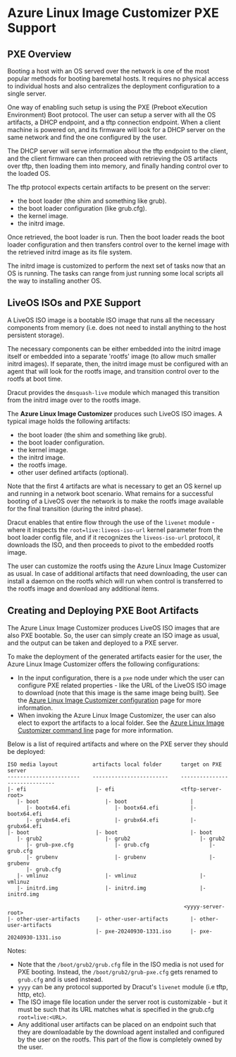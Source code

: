 # Azure Linux Image Customizer PXE Support

## PXE Overview

Booting a host with an OS served over the network is one of the most popular
methods for booting baremetal hosts. It requires no physical access to individual
hosts and also centralizes the deployment configuration to a single server.

One way of enabling such setup is using the PXE (Preboot eXecution Environment)
Boot protocol. The user can setup a server with all the OS artifacts, a DHCP
endpoint, and a tftp connection endpoint. When a client machine is powered on,
and its firmware will look for a DHCP server on the same network and find the
one configured by the user.

The DHCP server will serve information about the tftp endpoint to the client,
and the client firmware can then proceed with retrieving the OS artifacts over
tftp, then loading them into memory, and finally handing control over to the
loaded OS.

The tftp protocol expects certain artifacts to be present on the server:
- the boot loader (the shim and something like grub).
- the boot loader configuration (like grub.cfg).
- the kernel image.
- the initrd image.

Once retrieved, the boot loader is run. Then the boot loader reads the
boot loader configuration and then transfers control over to the kernel image
with the retrieved initrd image as its file system.

The initrd image is customized to perform the next set of tasks now that an
OS is running. The tasks can range from just running some local scripts all
the way to installing another OS.

## LiveOS ISOs and PXE Support

A LiveOS ISO image is a bootable ISO image that runs all the necessary
components from memory (i.e. does not need to install anything to the host
persistent storage).

The necessary components can be either embedded into the initrd image itself
or embedded into a separate 'rootfs' image (to allow much smaller
initrd images). If separate, then, the initrd image must be configured with an
agent that will look for the rootfs image, and transition control over to the
rootfs at boot time.

Dracut provides the `dmsquash-live` module which managed this transition from
the initrd image over to the rootfs image.

The **Azure Linux Image Customizer** produces such LiveOS ISO images. A typical
image holds the following artifacts:
- the boot loader (the shim and something like grub).
- the boot loader configuration.
- the kernel image.
- the initrd image.
- the rootfs image.
- other user defined artifacts (optional).

Note that the first 4 artifacts are what is necessary to get an OS kernel up
and running in a network boot scenario. What remains for a successful booting
of a LiveOS over the network is to make the rootfs image available for the final
transition (during the initrd phase).

Dracut enables that entire flow through the use of the `livenet` module - where
it inspects the `root=live:liveos-iso-url` kernel parameter from the boot loader
config file, and if it recognizes the `liveos-iso-url` protocol, it downloads
the ISO, and then proceeds to pivot to the embedded rootfs image.

The user can customize the rootfs using the Azure Linux Image Customizer as
usual. In case of additional artifacts that need downloading, the user can
install a daemon on the rootfs which will run when control is transferred to
the rootfs image and download any additional items.

## Creating and Deploying PXE Boot Artifacts

The Azure Linux Image Customizer produces LiveOS ISO images that are also PXE
bootable. So, the user can simply create an ISO image as usual, and the output
can be taken and deployed to a PXE server.

To make the deployment of the generated artifacts easier for the user, the
Azure Linux Image Customizer offers the following configurations:
- In the input configuration, there is a `pxe` node under which the user can
  configure PXE related properties - like the URL of the LiveOS ISO image to
  download (note that this image is the same image being built).
  See the [Azure Linux Image Customizer configuration](./configuration.md#pxe-type)
  page for more information.
- When invoking the Azure Linux Image Customizer, the user can also elect to
  export the artifacts to a local folder.
  See the [Azure Linux Image Customizer command line](./cli.md#output-pxe-artifacts-dir)
  page for more information.

Below is a list of required artifacts and where on the PXE server they should
be deployed:

```
ISO media layout           artifacts local folder      target on PXE server
-----------------------    ------------------------    ------------------------------
|- efi                      |- efi                     <tftp-server-root>
   |- boot                     |- boot                    |
      |- bootx64.efi              |- bootx64.efi          |- bootx64.efi
      |- grubx64.efi              |- grubx64.efi          |- grubx64.efi
|- boot                     |- boot                       |- boot
   |- grub2                    |- grub2                      |- grub2
      |- grub-pxe.cfg             |- grub.cfg                   |- grub.cfg
      |- grubenv                  |- grubenv                    |- grubenv
      |- grub.cfg
   |- vmlinuz                  |- vmlinuz                    |- vmlinuz
   |- initrd.img               |- initrd.img                 |- initrd.img

                                                        <yyyy-server-root>
|- other-user-artifacts     |- other-user-artifacts       |- other-user-artifacts
                            |- pxe-20240930-1331.iso      |- pxe-20240930-1331.iso
```

Notes:
- Note that the `/boot/grub2/grub.cfg` file in the ISO media is not used for
  PXE booting. Instead, the `/boot/grub2/grub-pxe.cfg` gets renamed to `grub.cfg`
  and is used instead.
- `yyyy` can be any protocol supported by Dracut's `livenet` module (i.e
  tftp, http, etc).
- The ISO image file location under the server root is customizable -
  but it must be such that its URL matches what is specified in the grub.cfg
  `root=live:<URL>`.
- Any additional user artifacts can be placed on an endpoint such that they
  are downloadable by the download agent installed and configured by the user
  on the rootfs. This part of the flow is completely owned by the user.